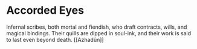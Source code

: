 # Accorded Eyes


Infernal scribes, both mortal and fiendish, who draft contracts, wills, and magical bindings. Their quills are dipped in soul-ink, and their work is said to last even beyond death.
[[Azhadûn]]
